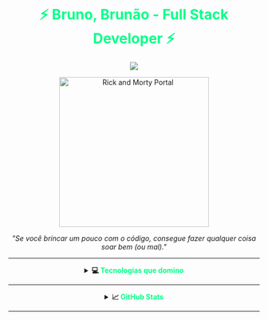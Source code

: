 <h1 align="center" style="color:#00FF87;">⚡ Bruno, Brunão - Full Stack Developer ⚡</h1>

<p align="center">
  <img src="https://readme-typing-svg.demolab.com?font=Fira+Code&pause=1000&color=00FF87&center=true&vCenter=true&width=600&lines=Focado+em+transformar+ideias+em+projetos;Aproveite+meu+espaço+de+desenvolvimento">
</p>

<p align="center">
  <img src="https://media.tenor.com/1wDQu1cJWhUAAAAC/rick-and-morty-portal.gif" width="300" alt="Rick and Morty Portal"/>
</p>

<p align="center"><i>"Se você brincar um pouco com o código, consegue fazer qualquer coisa soar bem (ou mal)."</i></p>

---

<div align="center">

<details>
  <summary><strong>💻 <span style="color:#00FF87">Tecnologias que domino</span></strong></summary>
  <br>
  <div style="border:2px solid #00FF87; padding: 10px; border-radius: 10px;">
    
  <img src="https://img.shields.io/badge/JavaScript-0F0F0F?style=for-the-badge&logo=javascript&logoColor=00FF87">
  <img src="https://img.shields.io/badge/Spring_Boot-0F0F0F?style=for-the-badge&logo=spring-boot&logoColor=00FF87">
  <img src="https://img.shields.io/badge/.NET-0F0F0F?style=for-the-badge&logo=dotnet&logoColor=00FF87">
  <img src="https://img.shields.io/badge/Flutter-0F0F0F?style=for-the-badge&logo=flutter&logoColor=00FF87">
  <img src="https://img.shields.io/badge/Bootstrap-0F0F0F?style=for-the-badge&logo=bootstrap&logoColor=00FF87">
  <img src="https://img.shields.io/badge/MySQL-0F0F0F?style=for-the-badge&logo=mysql&logoColor=00FF87">

  </div>
</details>

---

<details>
  <summary><strong>📈 <span style="color:#00FF87">GitHub Stats</span></strong></summary>
  <br>
  <img src="https://github-readme-stats.vercel.app/api?username=BrunoulSn&show_icons=true&include_all_commits=true&theme=tokyonight&icon_color=00FF87&title_color=00FF87&text_color=FFFFFF" height="180px"/>
  <img src="https://github-readme-stats.vercel.app/api/top-langs/?username=BrunoulSn&layout=compact&theme=tokyonight&hide=css,html,shell&title_color=00FF87&text_color=FFFFFF" height="180px"/>
</details>

---
</div>
